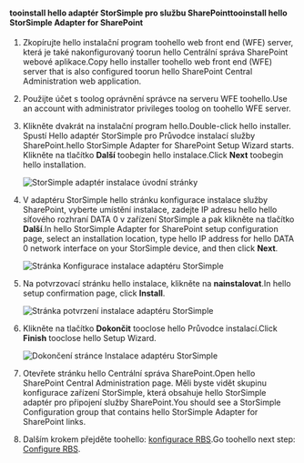 <!--author=SharS last changed: 9/17/15-->

#### <a name="tooinstall-hello-storsimple-adapter-for-sharepoint"></a><span data-ttu-id="20d2f-101">tooinstall hello adaptér StorSimple pro službu SharePoint</span><span class="sxs-lookup"><span data-stu-id="20d2f-101">tooinstall hello StorSimple Adapter for SharePoint</span></span>
1. <span data-ttu-id="20d2f-102">Zkopírujte hello instalační program toohello web front end (WFE) server, která je také nakonfigurovaný toorun hello Centrální správa SharePoint webové aplikace.</span><span class="sxs-lookup"><span data-stu-id="20d2f-102">Copy hello installer toohello web front end (WFE) server that is also configured toorun hello SharePoint Central Administration web application.</span></span> 
2. <span data-ttu-id="20d2f-103">Použijte účet s toolog oprávnění správce na serveru WFE toohello.</span><span class="sxs-lookup"><span data-stu-id="20d2f-103">Use an account with administrator privileges toolog on toohello WFE server.</span></span>
3. <span data-ttu-id="20d2f-104">Klikněte dvakrát na instalační program hello.</span><span class="sxs-lookup"><span data-stu-id="20d2f-104">Double-click hello installer.</span></span> <span data-ttu-id="20d2f-105">Spustí Hello adaptér StorSimple pro Průvodce instalací služby SharePoint.</span><span class="sxs-lookup"><span data-stu-id="20d2f-105">hello StorSimple Adapter for SharePoint Setup Wizard starts.</span></span> <span data-ttu-id="20d2f-106">Klikněte na tlačítko **Další** toobegin hello instalace.</span><span class="sxs-lookup"><span data-stu-id="20d2f-106">Click **Next** toobegin hello installation.</span></span>
   
    ![StorSimple adaptér instalace úvodní stránky](./media/storsimple-install-sharepoint-adapter/HCS_SSASP_Setup1-include.png)
4. <span data-ttu-id="20d2f-108">V adaptéru StorSimple hello stránku konfigurace instalace služby SharePoint, vyberte umístění instalace, zadejte IP adresu hello hello síťového rozhraní DATA 0 v zařízení StorSimple a pak klikněte na tlačítko **Další**.</span><span class="sxs-lookup"><span data-stu-id="20d2f-108">In hello StorSimple Adapter for SharePoint setup configuration page, select an installation location, type hello IP address for hello DATA 0 network interface on your StorSimple device, and then click **Next**.</span></span> 
   
    ![Stránka Konfigurace instalace adaptéru StorSimple](./media/storsimple-install-sharepoint-adapter/HCS_SSASP_Setup2-include.png) 
5. <span data-ttu-id="20d2f-110">Na potvrzovací stránku hello instalace, klikněte na **nainstalovat**.</span><span class="sxs-lookup"><span data-stu-id="20d2f-110">In hello setup confirmation page, click **Install**.</span></span>
   
    ![Stránka potvrzení instalace adaptéru StorSimple](./media/storsimple-install-sharepoint-adapter/HCS_SSASP_Confirm_Setup-include.png) 
6. <span data-ttu-id="20d2f-112">Klikněte na tlačítko **Dokončit** tooclose hello Průvodce instalací.</span><span class="sxs-lookup"><span data-stu-id="20d2f-112">Click **Finish** tooclose hello Setup Wizard.</span></span>
   
    ![Dokončení stránce Instalace adaptéru StorSimple](./media/storsimple-install-sharepoint-adapter/HCS_SSASP_Setup_finish-include.png) 
7. <span data-ttu-id="20d2f-114">Otevřete stránku hello Centrální správa SharePoint.</span><span class="sxs-lookup"><span data-stu-id="20d2f-114">Open hello SharePoint Central Administration page.</span></span> <span data-ttu-id="20d2f-115">Měli byste vidět skupinu konfigurace zařízení StorSimple, která obsahuje hello StorSimple adaptér pro připojení služby SharePoint.</span><span class="sxs-lookup"><span data-stu-id="20d2f-115">You should see a StorSimple Configuration group that contains hello StorSimple Adapter for SharePoint links.</span></span>
8. <span data-ttu-id="20d2f-116">Dalším krokem přejděte toohello: [konfigurace RBS](#configure-rbs).</span><span class="sxs-lookup"><span data-stu-id="20d2f-116">Go toohello next step: [Configure RBS](#configure-rbs).</span></span>

